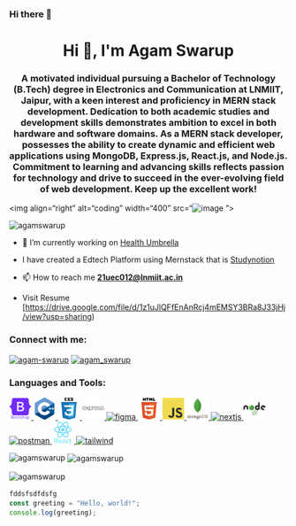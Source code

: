 ### Hi there 👋
<h1 align="center">Hi 👋, I'm Agam Swarup</h1>
<h3 align="center">A motivated individual pursuing a Bachelor of Technology (B.Tech) degree in Electronics and Communication at LNMIIT, Jaipur, with a keen interest and proficiency in MERN stack development. Dedication to both academic studies and development skills demonstrates ambition to excel in both hardware and software domains. As a MERN stack developer, possesses the ability to create dynamic and efficient web applications using MongoDB, Express.js, React.js, and Node.js. Commitment to learning and advancing skills reflects passion for technology and drive to succeed in the ever-evolving field of web development. Keep up the excellent work!</h3>

<img align=“right” alt=“coding” width=“400” src=“![image](https://github.com/Agamswarup/Agamswarup/assets/106919040/fb463273-335f-4ae2-aa14-93cfeb2d953f)
”>
<p align="left"> <img src="https://komarev.com/ghpvc/?username=agamswarup&label=Profile%20views&color=0e75b6&style=flat" alt="agamswarup" /> </p>

- 🔭 I’m currently working on [Health Umbrella](https://github.com/Agamswarup/health_umbrella_foundation_frontend)

- I have created a Edtech Platform using Mernstack that is [Studynotion](https://study-notion-edtech-frontend-ten.vercel.app)

- 📫 How to reach me **21uec012@lnmiit.ac.in**

- Visit Resume [https://drive.google.com/file/d/1z1uJlQFfEnAnRcj4mEMSY3BRa8J33jHj/view?usp=sharing)

<h3 align="left">Connect with me:</h3>
<p align="left">
<a href="https://linkedin.com/in/agam-swarup" target="blank"><img align="center" src="https://raw.githubusercontent.com/rahuldkjain/github-profile-readme-generator/master/src/images/icons/Social/linked-in-alt.svg" alt="agam-swarup" height="30" width="40" /></a>
<a href="https://www.leetcode.com/agam_swarup" target="blank"><img align="center" src="https://raw.githubusercontent.com/rahuldkjain/github-profile-readme-generator/master/src/images/icons/Social/leet-code.svg" alt="agam_swarup" height="30" width="40" /></a>
</p>

<h3 align="left">Languages and Tools:</h3>
<p align="left"> <a href="https://getbootstrap.com" target="_blank" rel="noreferrer"> <img src="https://raw.githubusercontent.com/devicons/devicon/master/icons/bootstrap/bootstrap-plain-wordmark.svg" alt="bootstrap" width="40" height="40"/> </a> <a href="https://www.w3schools.com/cpp/" target="_blank" rel="noreferrer"> <img src="https://raw.githubusercontent.com/devicons/devicon/master/icons/cplusplus/cplusplus-original.svg" alt="cplusplus" width="40" height="40"/> </a> <a href="https://www.w3schools.com/css/" target="_blank" rel="noreferrer"> <img src="https://raw.githubusercontent.com/devicons/devicon/master/icons/css3/css3-original-wordmark.svg" alt="css3" width="40" height="40"/> </a> <a href="https://expressjs.com" target="_blank" rel="noreferrer"> <img src="https://raw.githubusercontent.com/devicons/devicon/master/icons/express/express-original-wordmark.svg" alt="express" width="40" height="40"/> </a> <a href="https://www.figma.com/" target="_blank" rel="noreferrer"> <img src="https://www.vectorlogo.zone/logos/figma/figma-icon.svg" alt="figma" width="40" height="40"/> </a> <a href="https://www.w3.org/html/" target="_blank" rel="noreferrer"> <img src="https://raw.githubusercontent.com/devicons/devicon/master/icons/html5/html5-original-wordmark.svg" alt="html5" width="40" height="40"/> </a> <a href="https://developer.mozilla.org/en-US/docs/Web/JavaScript" target="_blank" rel="noreferrer"> <img src="https://raw.githubusercontent.com/devicons/devicon/master/icons/javascript/javascript-original.svg" alt="javascript" width="40" height="40"/> </a> <a href="https://www.mongodb.com/" target="_blank" rel="noreferrer"> <img src="https://raw.githubusercontent.com/devicons/devicon/master/icons/mongodb/mongodb-original-wordmark.svg" alt="mongodb" width="40" height="40"/> </a> <a href="https://nextjs.org/" target="_blank" rel="noreferrer"> <img src="https://cdn.worldvectorlogo.com/logos/nextjs-2.svg" alt="nextjs" width="40" height="40"/> </a> <a href="https://nodejs.org" target="_blank" rel="noreferrer"> <img src="https://raw.githubusercontent.com/devicons/devicon/master/icons/nodejs/nodejs-original-wordmark.svg" alt="nodejs" width="40" height="40"/> </a> <a href="https://postman.com" target="_blank" rel="noreferrer"> <img src="https://www.vectorlogo.zone/logos/getpostman/getpostman-icon.svg" alt="postman" width="40" height="40"/> </a> <a href="https://reactjs.org/" target="_blank" rel="noreferrer"> <img src="https://raw.githubusercontent.com/devicons/devicon/master/icons/react/react-original-wordmark.svg" alt="react" width="40" height="40"/> </a> <a href="https://tailwindcss.com/" target="_blank" rel="noreferrer"> <img src="https://www.vectorlogo.zone/logos/tailwindcss/tailwindcss-icon.svg" alt="tailwind" width="40" height="40"/> </a> </p>

<p><img align="left" src="https://github-readme-stats.vercel.app/api/top-langs?username=agamswarup&show_icons=true&locale=en&layout=compact" alt="agamswarup" /></p>

<p>&nbsp;<img align="center" src="https://github-readme-stats.vercel.app/api?username=agamswarup&show_icons=true&locale=en" alt="agamswarup" /></p>
<p><img align="center" src="https://github-readme-streak-stats.herokuapp.com/?user=agamswarup&" alt="agamswarup" /></p>


```javascript
fddsfsdfdsfg
const greeting = "Hello, world!";
console.log(greeting);
```
